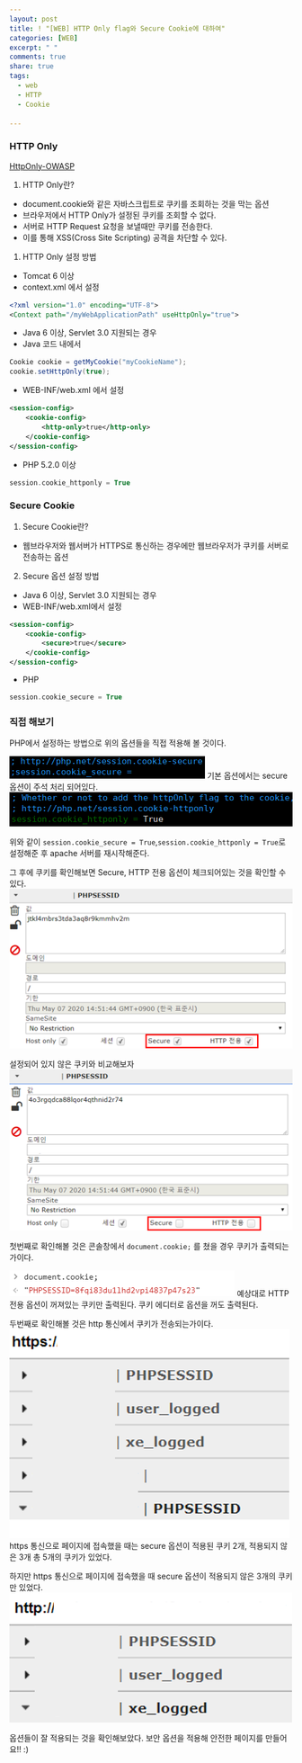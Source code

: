 ```yaml
---
layout: post
title: ! "[WEB] HTTP Only flag와 Secure Cookie에 대하여"
categories: [WEB]
excerpt: " "
comments: true
share: true
tags:
  - web
  - HTTP
  - Cookie

---
```


### HTTP Only

[HttpOnly-OWASP](https://www.owasp.org/index.php/HttpOnly)

1. HTTP Only란?

- document.cookie와 같은 자바스크립트로 쿠키를 조회하는 것을 막는 옵션
- 브라우저에서 HTTP Only가 설정된 쿠키를 조회할 수 없다.
- 서버로 HTTP Request 요청을 보낼때만 쿠키를 전송한다.
- 이를 통해 XSS(Cross Site Scripting) 공격을 차단할 수 있다.

1. HTTP Only 설정 방법

- Tomcat 6 이상
- context.xml 에서 설정

```xml
<?xml version="1.0" encoding="UTF-8">
<Context path="/myWebApplicationPath" useHttpOnly="true">
```

- Java 6 이상, Servlet 3.0 지원되는 경우
- Java 코드 내에서
```java
Cookie cookie = getMyCookie("myCookieName");
cookie.setHttpOnly(true);
```

- WEB-INF/web.xml 에서 설정

```xml
<session-config>
	<cookie-config>
		<http-only>true</http-only>
	</cookie-config>
</session-config>
```

- PHP 5.2.0 이상
```php
session.cookie_httponly = True
```

### Secure Cookie

1. Secure Cookie란?
- 웹브라우저와 웹서버가 HTTPS로 통신하는 경우에만 웹브라우저가 쿠키를 서버로 전송하는 옵션

2. Secure 옵션 설정 방법
- Java 6 이상, Servlet 3.0 지원되는 경우
- WEB-INF/web.xml에서 설정

```xml
<session-config>
	<cookie-config>
		<secure>true</secure>
	</cookie-config>
</session-config>
```

- PHP
```php
session.cookie_secure = True
```

### 직접 해보기

PHP에서 설정하는 방법으로 위의 옵션들을 직접 적용해 볼 것이다.

![](/assets/posts/web/secure_cookie_comment.png)
기본 옵션에서는 secure 옵션이 주석 처리 되어있다.
![](/assets/posts/web/httponly_cookie.png)

위와 같이 `session.cookie_secure = True`,`session.cookie_httponly = True`로 설정해준 후
apache 서버를 재시작해준다.

그 후에 쿠키를 확인해보면 Secure, HTTP 전용 옵션이 체크되어있는 것을 확인할 수 있다.
![](/assets/posts/web/secure_only_session.png)

설정되어 있지 않은 쿠키와 비교해보자
![](/assets/posts/web/none_cookie.png)

첫번째로 확인해볼 것은 콘솔창에서 `document.cookie;` 를 쳤을 경우 쿠키가 출력되는가이다.

![](/assets/posts/web/document_cookie.png)
예상대로 HTTP 전용 옵션이 꺼져있는 쿠키만 출력된다. 쿠키 에디터로 옵션을 꺼도 출력된다.

두번째로 확인해볼 것은 http 통신에서 쿠키가 전송되는가이다.
![](/assets/posts/web/secure_5.png)
https 통신으로 페이지에 접속했을 때는 secure 옵션이 적용된 쿠키 2개, 적용되지 않은 3개 총 5개의 쿠키가 있었다.

하지만 https 통신으로 페이지에 접속했을 때 secure 옵션이 적용되지 않은 3개의 쿠키만 있었다.
![](/assets/posts/web/secure_3.png)

옵션들이 잘 적용되는 것을 확인해보았다.
보안 옵션을 적용해 안전한 페이지를 만들어요!! :)
